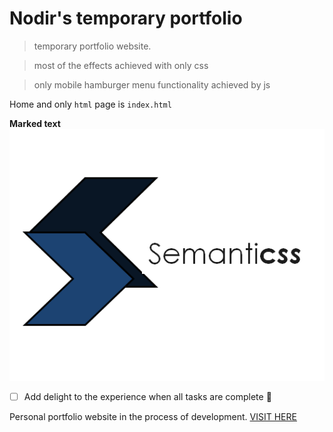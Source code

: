 # Nodir's temporary portfolio
> temporary portfolio website.

> most of the effects achieved with only css 

> only mobile hamburger menu functionality achieved by js 


Home and only ``` html ``` page is `index.html`


**Marked text**
![This is an image](https://github.com/Nodir-any/NodIr/blob/main/Semanticss_bluescale.png)
- [ ] Add delight to the experience when all tasks are complete :tada:

[^1]: My reference.


Personal portfolio website in the process of development. <a href="https://nodir-any.github.io/NodIr/">VISIT HERE</a>

